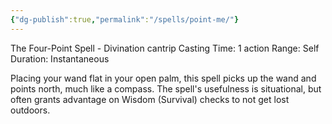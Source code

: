 ```yaml
---
{"dg-publish":true,"permalink":"/spells/point-me/"}
---
```


The Four-Point Spell - Divination cantrip 
Casting Time: 1 action 
Range: Self 
Duration: Instantaneous 

Placing your wand flat in your open palm, this spell picks up the wand and points north, much like a compass. The spell's usefulness is situational, but often grants advantage on Wisdom (Survival) checks to not get lost outdoors.